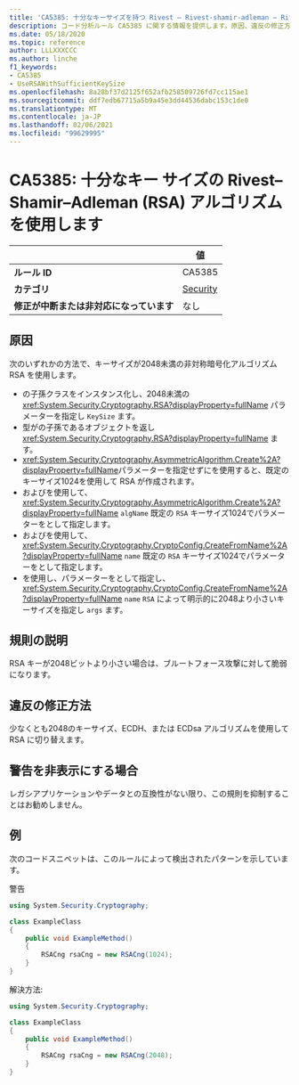 ```yaml
---
title: 'CA5385: 十分なキーサイズを持つ Rivest – Rivest-shamir-adleman – Rivest-shamir-adleman (RSA) アルゴリズムを使用する (コード分析)'
description: コード分析ルール CA5385 に関する情報を提供します。原因、違反の修正方法、非表示にするタイミングなどが含まれます。
ms.date: 05/18/2020
ms.topic: reference
author: LLLXXXCCC
ms.author: linche
f1_keywords:
- CA5385
- UseRSAWithSufficientKeySize
ms.openlocfilehash: 8a28bf37d2125f652afb258509726fd7cc115ae1
ms.sourcegitcommit: ddf7edb67715a5b9a45e3dd44536dabc153c1de0
ms.translationtype: MT
ms.contentlocale: ja-JP
ms.lasthandoff: 02/06/2021
ms.locfileid: "99629995"
---
```

# <a name="ca5385-use-rivestshamiradleman-rsa-algorithm-with-sufficient-key-size"></a>CA5385: 十分なキー サイズの Rivest–Shamir–Adleman (RSA) アルゴリズムを使用します

| | 値 |
|-|-|
| **ルール ID** |CA5385|
| **カテゴリ** |[Security](security-warnings.md)|
| **修正が中断または非対応になっています** |なし|

## <a name="cause"></a>原因

次のいずれかの方法で、キーサイズが2048未満の非対称暗号化アルゴリズム RSA を使用します。

- の子孫クラスをインスタンス化し、2048未満の <xref:System.Security.Cryptography.RSA?displayProperty=fullName> パラメーターを指定し `KeySize` ます。
- 型がの子孫であるオブジェクトを返し <xref:System.Security.Cryptography.RSA?displayProperty=fullName> ます。
- <xref:System.Security.Cryptography.AsymmetricAlgorithm.Create%2A?displayProperty=fullName>パラメーターを指定せずにを使用すると、既定のキーサイズ1024を使用して RSA が作成されます。
- およびを使用して、 <xref:System.Security.Cryptography.AsymmetricAlgorithm.Create%2A?displayProperty=fullName> `algName` 既定の `RSA` キーサイズ1024でパラメーターをとして指定します。
- およびを使用して、 <xref:System.Security.Cryptography.CryptoConfig.CreateFromName%2A?displayProperty=fullName> `name` 既定の `RSA` キーサイズ1024でパラメーターをとして指定します。
- を使用し、パラメーターをとして指定し、 <xref:System.Security.Cryptography.CryptoConfig.CreateFromName%2A?displayProperty=fullName> `name` `RSA` によって明示的に2048より小さいキーサイズを指定し `args` ます。

## <a name="rule-description"></a>規則の説明

RSA キーが2048ビットより小さい場合は、ブルートフォース攻撃に対して脆弱になります。

## <a name="how-to-fix-violations"></a>違反の修正方法

少なくとも2048のキーサイズ、ECDH、または ECDsa アルゴリズムを使用して RSA に切り替えます。

## <a name="when-to-suppress-warnings"></a>警告を非表示にする場合

レガシアプリケーションやデータとの互換性がない限り、この規則を抑制することはお勧めしません。

## <a name="example"></a>例

次のコードスニペットは、このルールによって検出されたパターンを示しています。

警告

```csharp
using System.Security.Cryptography;

class ExampleClass
{
    public void ExampleMethod()
    {
        RSACng rsaCng = new RSACng(1024);
    }
}
```

解決方法:

```csharp
using System.Security.Cryptography;

class ExampleClass
{
    public void ExampleMethod()
    {
        RSACng rsaCng = new RSACng(2048);
    }
}
```
